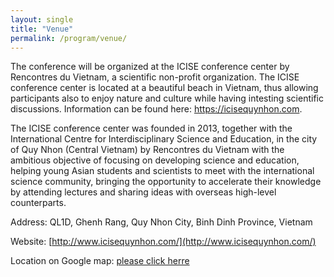 ```yaml
---
layout: single
title: "Venue"
permalink: /program/venue/
---
```

The conference will be organized at the ICISE conference center by Rencontres du Vietnam, a scientific non-profit organization. The ICISE conference center is located at a beautiful beach in Vietnam, thus allowing participants also to enjoy nature and culture while having intesting scientific discussions. Information can be found here: https://icisequynhon.com.

The ICISE conference center was founded in 2013, together with the International Centre for Interdisciplinary Science and Education, in the city of Quy Nhon (Central Vietnam) by Rencontres du Vietnam with the ambitious objective of focusing on developing science and education, helping young Asian students and scientists to meet with the international science community, bringing the opportunity to accelerate their knowledge by attending lectures and sharing ideas with overseas high-level counterparts.

Address: QL1D, Ghenh Rang, Quy Nhon City, Binh Dinh Province, Vietnam

Website: [http://www.icisequynhon.com/](http://www.icisequynhon.com/) 

Location on Google map: [please click herre](https://maps.app.goo.gl/NVcaszk7Nwf3tKiU9)